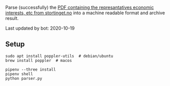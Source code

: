 Parse (successfully) the [PDF containing the represantatives economic interests, etc from stortinget.no](https://www.stortinget.no/no/Stortinget-og-demokratiet/Representantene/Okonomiske-interesser/) into a machine readable format and archive result.

Last updated by bot: 2020-10-19

## Setup
    sudo apt install poppler-utils  # debian/ubuntu
    brew install poppler  # macos

    pipenv --three install
    pipenv shell
    python parser.py
